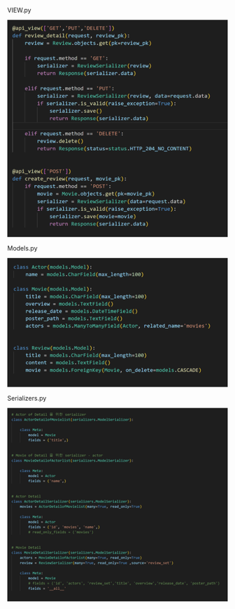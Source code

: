 VIEW.py

<img src="REST_API시험대비.assets/image-20221024001712295.png" alt="image-20221024001712295" style="zoom:50%;" />



Models.py

<img src="REST_API시험대비.assets/image-20221024001849215.png" alt="image-20221024001849215" style="zoom:50%;" />



Serializers.py

<img src="REST_API시험대비.assets/image-20221024001933290.png" alt="image-20221024001933290" style="zoom:50%;" />

